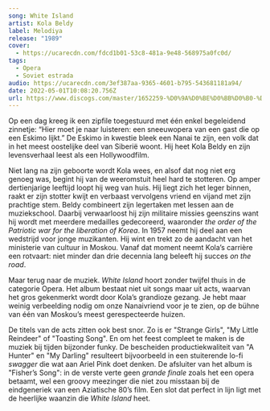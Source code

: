 ```yaml
---
song: White Island
artist: Kola Beldy
label: Melodiya
release: "1989"
cover:
  - https://ucarecdn.com/fdcd1b01-53c8-481a-9e48-568975a0fc0d/
tags:
  - Opera
  - Soviet estrada
audio: https://ucarecdn.com/3ef387aa-9365-4601-b795-543681181a94/
date: 2022-05-01T10:08:20.756Z
url: https://www.discogs.com/master/1652259-%D0%9A%D0%BE%D0%BB%D0%B0-%D0%91%D0%B5%D0%BB%D1%8C%D0%B4%D1%8B-Kola-Beldy-%D0%91%D0%B5%D0%BB%D1%8B%D0%B9-%D0%9E%D1%81%D1%82%D1%80%D0%BE%D0%B2-White-Island
---
```

Op een dag kreeg ik een zipfile toegestuurd met één enkel begeleidend zinnetje: “Hier moet je naar luisteren: een sneeuwopera van een gast die op een Eskimo lijkt.” De Eskimo in kwestie bleek een Nanai te zijn, een volk dat in het meest oostelijke deel van Siberië woont. Hij heet Kola Beldy en zijn levensverhaal leest als een Hollywoodfilm. 

Niet lang na zijn geboorte wordt Kola wees, en alsof dat nog niet erg genoeg was, begint hij van de weeromstuit heel hard te stotteren. Op amper dertienjarige leeftijd loopt hij weg van huis. Hij liegt zich het leger binnen, raakt er zijn stotter kwijt en verbaast vervolgens vriend en vijand met zijn prachtige stem. Beldy combineert zijn legertaken met lessen aan de muziekschool. Daarbij verwaarloost hij zijn militaire missies geenszins want hij wordt met meerdere medailles gedecoreerd, waaronder *the order of the Patriotic war for the liberation of Korea*. In 1957 neemt hij deel aan een wedstrijd voor jonge muzikanten. Hij wint en trekt zo de aandacht van het ministerie van cultuur in Moskou. Vanaf dat moment neemt Kola’s carrière een rotvaart: niet minder dan drie decennia lang beleeft hij succes *on the road*. 

Maar terug naar de muziek. *White Island* hoort zonder twijfel thuis in de categorie Opera. Het album bestaat niet uit songs maar uit acts, waarvan het gros gekenmerkt wordt door Kola’s grandioze gezang. Je hebt maar weinig verbeelding nodig om onze Nanaivriend voor je te zien, op de bühne van één van Moskou’s meest gerespecteerde huizen. 

De titels van de acts zitten ook best snor. Zo is er "Strange Girls", "My Little Reindeer" of "Toasting Song". En om het feest compleet te maken is de muziek bij tijden bijzonder funky. De bescheiden productiekwaliteit van "A Hunter" en "My Darling" resulteert bijvoorbeeld in een stuiterende lo-fi *swagger* die wat aan Ariel Pink doet denken.  De afsluiter van het album is "Fisher’s Song": in de verste verte geen *grande finale* zoals het een opera betaamt, wel een groovy meezinger die niet zou misstaan bij de eindgeneriek van een Aziatische 80’s film. Een slot dat perfect in lijn ligt met de heerlijke waanzin die *White Island* heet.